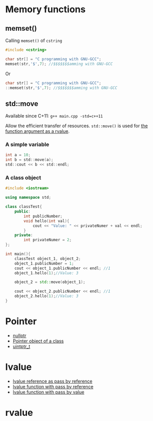 # Memory functions

## memset()

Calling ``memset()`` of ``cstring``

```cpp 
#include <cstring>

char str[] = "C programming with GNU-GCC";
memset(str,'$',7); //$$$$$$$amming with GNU-GCC
```

Or

```cpp
char str[] = "C programming with GNU-GCC";
::memset(str,'$',7); //$$$$$$$amming with GNU-GCC
```

## std::move

Available since C+11: ``g++ main.cpp -std=c++11``

Allow the efficient transfer of resources. ``std::move()`` is used for [the function argument as a rvalue](https://github.com/TranPhucVinh/Cplusplus/blob/master/Physical%20layer/Memory/lvalue%20and%20rvalue.md#rvalue-as-function-argument).

### A simple variable

```c
int a = 10;
int b = std::move(a);
std::cout << b << std::endl;
```

### A class object

```cpp
#include <iostream>

using namespace std;

class classTest{
	public:
		int publicNumber;
		void hello(int val){
			cout << "Value: " << privateNumer + val << endl;
		}
	private:
		int privateNumer = 2;
};

int main(){
	classTest object_1, object_2;
	object_1.publicNumber = 1;
	cout << object_1.publicNumber << endl; //1
	object_1.hello(1);//Value: 3

	object_2 = std::move(object_1);

	cout << object_2.publicNumber << endl; //1
	object_2.hello(1);//Value: 3
}
```

# Pointer

* [nullptr]()
* [Pointer object of a class]()
* [uintptr_t]()

# lvalue

* [lvalue reference as pass by reference](lvalue.md#lvalue-reference-as-pass-by-reference)
* [lvalue function with pass by reference](lvalue-function-with-pass-by-reference)
* [lvalue function with pass by value](lvalue.md#lvalue-function-with-pass-by-value)

# rvalue
